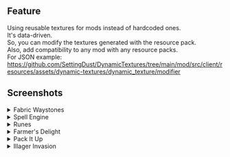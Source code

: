 ## Feature
Using reusable textures for mods instead of hardcoded ones.  
It's data-driven.  
So, you can modify the textures generated with the resource pack.  
Also, add compatibility to any mod with any resource packs.  
For JSON example: https://github.com/SettingDust/DynamicTextures/tree/main/mod/src/client/resources/assets/dynamic-textures/dynamic_texture/modifier

## Screenshots
<details>
<summary>Fabric Waystones</summary>


![fwaystones_0](https://raw.githubusercontent.com/SettingDust/DynamicTextures/main/docs/fwaystones_0.png) ![fwaystones_1](https://raw.githubusercontent.com/SettingDust/DynamicTextures/main/docs/fwaystones_1.png)


</details>

<details>
<summary>Spell Engine</summary>

![spell_engine_0](https://raw.githubusercontent.com/SettingDust/DynamicTextures/main/docs/spell_engine_0.png) ![spell_engine_1](https://raw.githubusercontent.com/SettingDust/DynamicTextures/main/docs/spell_engine_1.png)


</details>

<details>
<summary>Runes</summary>

Lazy

</details>

<details>
<summary>Farmer's Delight</summary>

Lazy

</details>

<details>
<summary>Pack It Up</summary>

Lazy

</details>

<details>
<summary>Illager Invasion</summary>

Lazy

</details>
